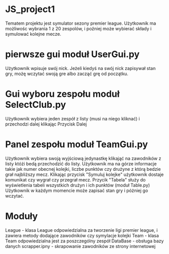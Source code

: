 # JS_project1
Tematem projektu jest symulator sezony premier league. Użytkownik ma możliwośc wybrania 1 z 20 zespolów, i poźniej może wybierać składy i symulować kolejne mecze.

# pierwsze gui moduł UserGui.py
Użytkownik wpisuje swój nick. Jeżeli kiedyś na swój nick zapisywał stan gry, możę wczytać swoją gre albo zacząć grę od początku.

# Gui wyboru zespołu moduł SelectClub.py
Użytkownik wybiera jeden zespół z listy (musi na niego kliknać) i przechodzi dalej klikając Przycisk Dalej

# Panel zespołu moduł TeamGui.py
Użytkownik wybiera swoją wyjściową jedynastkę klikająć na zawodników z listy któżi bedą przechodzić do  listy. Użytkownik ma na górze informacje takie jak numer obecnej kolejki, liczbe punktów czy drużyne z którą bedzie grał 
najbliższy mecz. Klikając przycisk "Symuluj kolejke" użytkownik dostaje komunikat czy wygrał czy przegrał mecz. Przycik "Tabela" służy do wyświetlenia tabeli wszystkich drużyn i ich punktów (moduł Table.py)
Użytkownik w każdym momencie może zapisać stan gry i póżniej go wczytać.

# Moduły
League - klasa League odpowiedzialna za tworzenie ligi premier league, i zawiera metody dodające zawodników czy symylacje kolejki
Team - klasa Team odpowiedzialna jest za poszczególny  zespół
DataBase  - obsługa bazy danych
scrapper.ipny - skrapowanie zawodników ze strony internetowej




